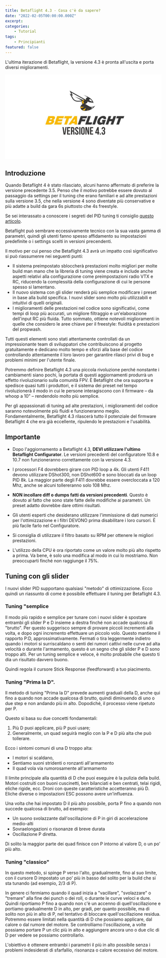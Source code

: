 ```yaml
---
title: Betaflight 4.3 - Cosa c'è da sapere?
date: "2022-02-05T00:00:00.000Z"
excerpt: 
categories:
    - Tutorial
tags: 
    - Principianti
featured: false
---
```


L'ultima iterazione di Betaflight, la versione 4.3 è pronta all'uscita e porta diversi miglioramenti.

![Betaflight Logo](./bf_logo.png)

## Introduzione

Quando Betaflight 4 è stato rilasciato, alcuni hanno affermato di preferire la versione precedente 3.5. Penso che il motivo potrebbe essere dovuto al passaggio da settings per il tuning che erano familiari e ad alte prestazioni sulla versione 3.5, che nella versione 4 sono diventate più conservative e più adatte a build da gara 6s piuttosto che 4s freestyle.

Se sei interassato a conoscere i segreti del PID tuning ti consiglio [questo articolo](https://lucafpv.com/come-tunare-pid). 

Betaflight può sembrare eccessivamente tecnico con la sua vasta gamma di parametri, quindi gli utenti fanno spesso affidamento su impostazioni predefinite o i settings scelti in versioni precendenti. 

Il motivo per cui penso che Betaflight 4.3 avrà un impatto così significativo si può riassumenre nei seguenti punti:

* Il sistema preimpostato sbloccherà prestazioni molto migliori per molte build man mano che la libreria di tuning viene creata e include anche aspetti relativi alla configurazione come preimpostazioni radio VTX e RC, riducendo la complessità della configurazione di cui le persone spesso si lamentano.
* Il nuovo sistema con gli slider renderà più semplice modificare i preset in base alla build specifica. I nuovi slider sono molto più utilizzabili e intuitivi di quelli originali.
* I miglioramenti delle prestazioni nel codice sono significativi, come tempi di loop più accurati, un migliore filtraggio e un'elaborazione dell'input RC più fluida. Tutto sommato, ottiene notevoli miglioramenti in quelle che considero le aree chiave per il freestyle: fluidità e prestazioni del propwash.

Tutti questi elementi sono stati attentamente controllati da un impressionante team di sviluppatori che contribuiscono al progetto gratuitamente e dedicano molto tempo e sforzi alla base del codice controllando attentamente il loro lavoro per garantire rilasci privi di bug e problemi minimi per l'utente finale.

Potremmo definire Betaflight 4.3 una piccola rivoluzione perché nonstante i cambiamenti siano pochi, la portata di questi aggiornamenti produrrà un effetto rivoluzionario sulla comunità FPV. È Betaflight che ora supporta e spedisce quasi tutti i produttori, e il sistema dei preset nel tempo rivoluzionerà il modo in cui le persone interagiscono con il firmware – da whoop a 10” – rendendolo molto più semplice.

Per gli appassionati di tuning ad alte prestazioni, i miglioramenti del codice saranno notevolmente più fluidi e funzioneranno meglio. Fondamentalmente, Betaflight 4.3 rilascerà tutto il potenziale del firmware Betaflight 4 che era già eccellente, ripulendo le prestazioni e l'usabilità.

## Importante

- Dopo l'aggiornamento a Betaflight 4.3, **DEVI utilizzare l'ultimo Betaflight Configurator**. Le versioni precedenti del configuratore 10.8 e 10.7 non funzioneranno correttamente con la versione 4.3.

- I processori F4 dovrebbero girare con PID loop a 4k. Gli utenti F411 devono utilizzare DShot300, non DShot600 e sono bloccati da un loop PID 8k. La maggior parte degli F411 dovrebbe essere overcloccata a 120 Mhz, anche se alcuni tollereranno solo 108 Mhz.

- **NON incollare diff o dumps fatti da versioni precedenti**. Questo è dovuto al fatto che sono state fatte delle modifiche ai parametri. Un preset adatto dovrebbe dare ottimi risultati.

- Gli utenti esperti che desiderano utilizzare l'immissione di dati numerici per l'ottimizzazione e i filtri DEVONO prima disabilitare i loro cursori. È più facile farlo nel Configuratore.

- Si consiglia di utilizzare il filtro basato su RPM per ottenere le migliori prestazioni. 

- L'utilizzo della CPU è ora riportato come un valore molto più alto rispetto a prima. Va bene, è solo una modifica al modo in cui lo mostriamo. Non preoccuparti finché non raggiunge il 75%.


## Tuning con gli slider

I nuovi slider PID supportano qualsiasi "metodo" di ottimizzazione. Ecco quindi un riassunto di come è possibile effettuare il tuning per Betaflight 4.3.

### Tuning "semplice
Il modo più rapido e semplice per tunare con i nuovi slider è spostare entrambi gli slider P e D insieme a destra finché non accade qualcosa di "brutto". Per questo suggerisco sempre di provare piccoli incrementi alla volta, e dopo ogni incremento effettuare un piccolo volo. Questo mantiene il rapporto P:D, approssimativamente. Fermati o tira leggermente indietro quando i motori si surriscaldano o senti dei rumori cattivi nelle curve ad alta velocità o durante l'armamento, questo è un segno che gli slider P e D sono troppo alti. Per un tuning semplice e veloce, è molto probabile che questo ti dia un risultato davvero buono.

Quindi regola il cursore Stick Response (feedforward) a tuo piacimento.

### Tuning "Prima la D".
Il metodo di tuning "Prima la D" prevede aumenti graduali della D, anche qui fino a quando non accade qualcosa di brutto, quindi diminuendo di uno o due step e non andando più in alto. Dopodiché, il processo viene ripetuto per P.

Questo si basa su due concetti fondamentali:

1. Più D puoi applicare, più P puoi usare;
2. Generalmente, un quad seguirà meglio con la P e D più alta che può tollerare.

Ecco i sintomi comuni di una D troppo alta:

* I motori si scaldano,
* Sentiamo suoni stridenti o ronzanti all'armamento
* Il quad vola via rumorosamente all'armamento

Il limite principale alla quantità di D che puoi eseguire è la pulizia della build. Motori costruiti con buoni cuscinetti, ben bilanciati e ben centrati, telai rigidi, eliche rigide, ecc. Droni con queste caratteristiche accetteranno più D. Eliche diverse o impostazioni ESC possono avere un'influenza.

Una volta che hai impostato D il più alto possibile, porta P fino a quando non succede qualcosa di brutto, ad esempio:

* Un suono svolazzante dall'oscillazione di P in giri di accelerazione medio-alti
* Sovraelongazioni o risonanze di breve durata
* Oscillazione P diretta.

Di solito la maggior parte dei quad finisce con P intorno al valore D, o un po' più alto.

### Tuning "classico"
In questo metodo, si spinge P verso l'alto, gradualmente, fino al suo limite, con il cursore D impostato un po' più in basso del solito per la build che si sta tunando (ad esempio, 2/3 di P). 

In genere ci fermiamo quando il quad inizia a "vacillare", "svolazzare" o "tremare" alla fine dei punch o dei roll, o durante le curve veloci e dure. Quindi riportiamo P fino a quando non c'è un accenno di quell'oscillazione e portiamo gradualmente D in alto, per gradi, per quanto possibile, ma di solito non più in alto di P, nel tentativo di bloccare quell'oscillazione residua. Potremmo essere limitati nella quantità di D che possiamo applicare, dal calore o dal rumore del motore. Se controlliamo l'oscillazione, a volte possiamo portare P un clic più in alto e aggiungere ancora uno o due clic di D per vedere se possiamo controllarlo.

L'obiettivo è ottenere entrambi i parametri il più in alto possibile senza i problemi indesiderati di sfarfallio, risonanza o calore eccessivo del motore.